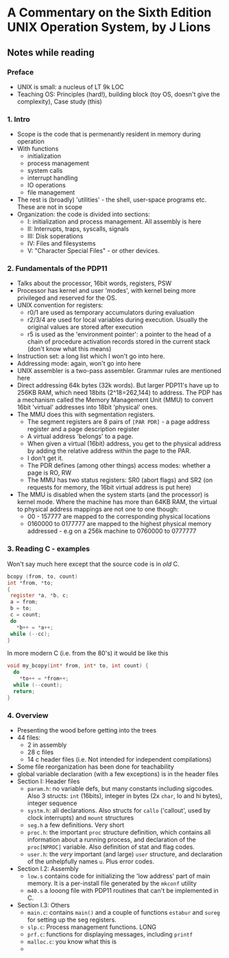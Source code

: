 # A Commentary on the Sixth Edition UNIX Operation System, by J Lions

## Notes while reading
### Preface

* UNIX is small: a nucleus of LT 9k LOC
* Teaching OS: Principles (hard!), building block (toy OS, doesn't give the complexity), Case study (this)

### 1. Intro
* Scope is the code that is permenantly resident in memory during operation
* With functions
  * initialization
  * process management
  * system calls
  * interrupt handling
  * IO operations
  * file management
* The rest is (broadly) 'utilities' - the shell, user-space programs etc. These are not in scope
* Organization: the code is divided into sections:
  * I: initialization and process management. All assembly is here
  * II: Interrupts, traps, syscalls, signals
  * III: Disk soperations
  * IV: Files and filesystems
  * V: "Character Special Files" - or other devices.

### 2. Fundamentals of the PDP11
* Talks about the processor, 16bit words, registers, PSW
* Processor has kernel and user 'modes', with kernel being more privileged and reserved for the OS.
* UNIX convention for registers: 
  * r0/1 are used as temporary accumulators during evaluation
  * r2/3/4 are used for local variables during execution. Usually the original values are stored after execution
  * r5 is used as the 'environment pointer': a pointer to the head of a chain of procedure activation records stored in the current stack (don't know what this means)
* Instruction set: a long list which I won't go into here.
* Addressing mode: again, won't go into here
* UNIX assembler is a two-pass assembler. Grammar rules are mentioned here
* Direct addressing 64k bytes (32k words). But larger PDP11's have up to 256KB RAM, which need 18bits (2^18=262,144) to address. The PDP has a mechanism called the Memory Management Unit (MMU) to convert 16bit 'virtual' addresses into 18bit 'physical' ones.
* The MMU does this with segmentation registers.
  * The segment registers are 8 pairs of `[PAR PDR]` - a page address register and a page description register
  * A virtual address 'belongs' to a page. 
  * When given a virtual (16bit) address, you get to the physical address by adding the relative address within the page to the PAR.
  * I don't get it.
  * The PDR defines (among other things) access modes: whether a page is RO, RW
  * The MMU has two status registers: SR0 (abort flags) and SR2 (on requests for memory, the 16bit virtual address is put here)
* The MMU is disabled when the system starts (and the processor) is kernel mode. Where the machine has more than 64KB RAM, the virtual to physical address mappings are not one to one though:
  * 00 - 157777 are mapped to the corresponding physical locations
  * 0160000 to 0177777 are mapped to the highest physical memory addressed - e.g on a 256k machine to 0760000 to 0777777

### 3. Reading C - examples

Won't say much here except that the source code is in _old_ C.

```c
bcopy (from, to, count)
int *from, *to;
{
 register *a, *b, c;
 a = from;
 b = to;
 c = count;
 do
   *b++ = *a++;
 while (--cc);
}
```

In more modern C (i.e. from the 80's) it would be like this

```c
void my_bcopy(int* from, int* to, int count) {
  do
    *to++ = *from++;
  while (--count);
  return;
}
```

### 4. Overview
* Presenting the wood before getting into the trees
* 44 files:
  * 2 in assembly
  * 28 c files
  * 14 c header files (i.e. Not intended for independent compilations)
* Some file reorganization has been done for teachability
* global variable declaration (with a few exceptions) is in the header files
* Section I: Header files
  * `param.h`: no variable defs, but many constants including sigcodes. Also 3 structs: `int` (16bits), integer in bytes (2x `char`, lo and hi bytes), integer sequence
  * `systm.h`: all declarations. Also structs for `callo` ('callout', used by clock interrupts) and `mount` structures
  * `seg.h` a few definitions. Very short
  * `proc.h`: the important `proc` structure definition, which contains all information about a running process, and declaration of the `proc[NPROC]` variable. Also definition of stat and flag codes.
  * `user.h`: the _very_ important (and large) `user` structure, and declaration of the unhelpfully names `u`. Plus error codes.
* Section I.2: Assembly
  * `low.s` contains code for initializing the 'low address' part of main memory. It is a per-install file generated by the `mkconf` utility
  * `m40.s` a looong file with PDP11 routines that can't be implemented in C.
* Section I.3: Others
  * `main.c`: contains `main()` and a couple of functions `estabur` and `sureg` for setting up the seg registers.
  * `slp.c`: Process management functions. LONG
  * `prf.c`: functions for displaying messages, including `printf`
  * `malloc.c`: you know what this is
  *
